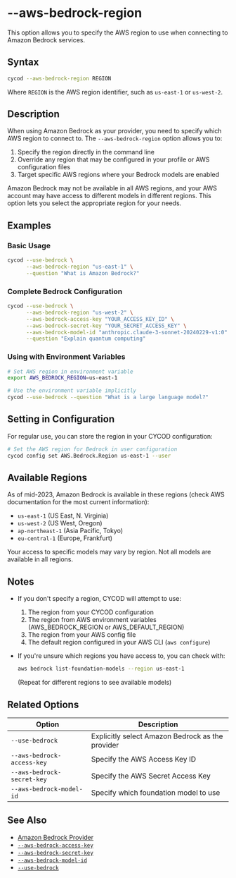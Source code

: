 # --aws-bedrock-region

This option allows you to specify the AWS region to use when connecting to Amazon Bedrock services.

## Syntax

```bash
cycod --aws-bedrock-region REGION
```

Where `REGION` is the AWS region identifier, such as `us-east-1` or `us-west-2`.

## Description

When using Amazon Bedrock as your provider, you need to specify which AWS region to connect to. The `--aws-bedrock-region` option allows you to:

1. Specify the region directly in the command line
2. Override any region that may be configured in your profile or AWS configuration files
3. Target specific AWS regions where your Bedrock models are enabled

Amazon Bedrock may not be available in all AWS regions, and your AWS account may have access to different models in different regions. This option lets you select the appropriate region for your needs.

## Examples

### Basic Usage

```bash
cycod --use-bedrock \
      --aws-bedrock-region "us-east-1" \
      --question "What is Amazon Bedrock?"
```

### Complete Bedrock Configuration

```bash
cycod --use-bedrock \
      --aws-bedrock-region "us-west-2" \
      --aws-bedrock-access-key "YOUR_ACCESS_KEY_ID" \
      --aws-bedrock-secret-key "YOUR_SECRET_ACCESS_KEY" \
      --aws-bedrock-model-id "anthropic.claude-3-sonnet-20240229-v1:0" \
      --question "Explain quantum computing"
```

### Using with Environment Variables

```bash
# Set AWS region in environment variable
export AWS_BEDROCK_REGION=us-east-1

# Use the environment variable implicitly
cycod --use-bedrock --question "What is a large language model?"
```

## Setting in Configuration

For regular use, you can store the region in your CYCOD configuration:

```bash
# Set the AWS region for Bedrock in user configuration
cycod config set AWS.Bedrock.Region us-east-1 --user
```

## Available Regions

As of mid-2023, Amazon Bedrock is available in these regions (check AWS documentation for the most current information):

- `us-east-1` (US East, N. Virginia)
- `us-west-2` (US West, Oregon)
- `ap-northeast-1` (Asia Pacific, Tokyo)
- `eu-central-1` (Europe, Frankfurt)

Your access to specific models may vary by region. Not all models are available in all regions.

## Notes

- If you don't specify a region, CYCOD will attempt to use:
  1. The region from your CYCOD configuration
  2. The region from AWS environment variables (AWS_BEDROCK_REGION or AWS_DEFAULT_REGION)
  3. The region from your AWS config file
  4. The default region configured in your AWS CLI (`aws configure`)

- If you're unsure which regions you have access to, you can check with:
  ```bash
  aws bedrock list-foundation-models --region us-east-1
  ```
  (Repeat for different regions to see available models)

## Related Options

| Option | Description |
|--------|-------------|
| `--use-bedrock` | Explicitly select Amazon Bedrock as the provider |
| `--aws-bedrock-access-key` | Specify the AWS Access Key ID |
| `--aws-bedrock-secret-key` | Specify the AWS Secret Access Key |
| `--aws-bedrock-model-id` | Specify which foundation model to use |

## See Also

- [Amazon Bedrock Provider](../../../providers/bedrock.md)
- [`--aws-bedrock-access-key`](bedrock-access-key-id.md)
- [`--aws-bedrock-secret-key`](bedrock-secret-access-key.md)
- [`--aws-bedrock-model-id`](bedrock-model.md)
- [`--use-bedrock`](use-bedrock.md)
